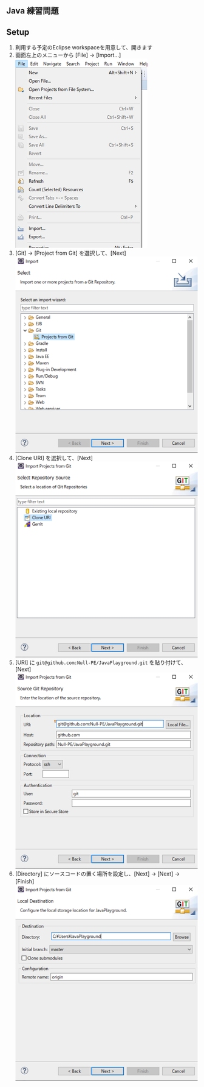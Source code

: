 ## Java 練習問題

## Setup

1. 利用する予定のEclipse workspaceを用意して、開きます
2. 画面左上のメニューから [File] -> [Import...]  
![Import](img/1.png)
3. [Git] -> [Project from Git] を選択して、[Next]  
![Import](img/2.png)
4. [Clone URI] を選択して、[Next]  
![Import](img/3.png)
5. [URI] に `git@github.com:Null-PE/JavaPlayground.git` を貼り付けて、[Next]   
![Import](img/4.png)
6. [Directory] にソースコードの置く場所を設定し、[Next] -> [Next] -> [Finish]　  
![Import](img/5.png)

